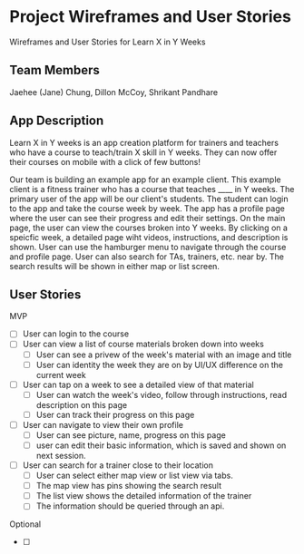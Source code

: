 # Project Wireframes and User Stories 
Wireframes and User Stories for Learn X in Y Weeks

## Team Members 
Jaehee (Jane) Chung, 
Dillon McCoy, 
Shrikant Pandhare 

## App Description 
Learn X in Y weeks is an app creation platform for trainers and teachers who have a course to teach/train X skill in Y weeks.
They can now offer their courses on mobile with a click of few buttons! 

Our team is building an example app for an example client. This example client is a fitness trainer who has a course that teaches ____ in Y weeks. The primary user of the app will be our client's students. The student can login to the app and take the course week by week. The app has a profile page where the user can see their progress and edit their settings. On the main page, the user can view the courses broken into Y weeks. By clicking on a speicfic week, a detailed page wiht videos, instructions, and description is shown. User can use the hamburger menu to navigate through the course and profile page. User can also search for TAs, trainers, etc. near by. The search results will be shown in either map or list screen. 

## User Stories 
MVP

* [ ] User can login to the course 
* [ ] User can view a list of course materials broken down into weeks
  * [ ] User can see a privew of the week's material with an image and title 
  * [ ] User can identity the week they are on by UI/UX difference on the current week 
* [ ] User can tap on a week to see a detailed view of that material 
  * [ ] User can watch the week's video, follow through instructions, read description on this page 
  * [ ] User can track their progress on this page 
* [ ] User can navigate to view their own profile
  * [ ] User can see picture, name, progress on this page
  * [ ] user can edit their basic information, which is saved and shown on next session. 
* [ ] User can search for a trainer close to their location 
  * [ ] User can select either map view or list view via tabs. 
  * [ ] The map view has pins showing the search result 
  * [ ] The list view shows the detailed information of the trainer
  * [ ] The information should be queried through an api. 

Optional 

* [ ] 
